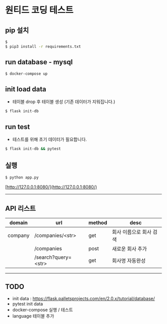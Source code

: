 # 원티드 코딩 테스트
## pip 설치
```sh
$ 
$ pip3 install -r requirements.txt
```

## run database - mysql
```sh
$ docker-compose up
```


## init load data
- 테이블 drop 후 테이블 생성 (기존 데이터가 지워집니다.)
```sh
$ flask init-db 
```

## run test
- 테스트를 위해 초기 데이터가 필요합니다.
```sh
$ flask init-db && pytest
```


## 실행
```sh
$ python app.py
```

[http://127.0.0.1:8080/](http://127.0.0.1:8080/)


____

## API 리스트
| domain | url | method | desc |
| ------ | ------ | ------ | ------ |
| company | /companies/\<str> | get | 회사 이름으로 회사 검색 |
|  | /companies | post | 새로운 회사 추가 |
|  | /search?query=\<str> | get | 회사명 자동완성  |



____



## TODO
- init data : https://flask.palletsprojects.com/en/2.0.x/tutorial/database/
- pytest init data
- docker-compose 실행 / 테스트 
- language 테이블 추가
 
